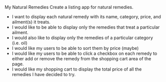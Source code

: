 My Natural Remedies
Create a listing app for natural remedies.
* I want to display each natural remedy with its name, category, price, and ailment(s) it treats.
* I would like to be able to display only the remedies that treat a particular ailment.
* I would also like to display only the remedies of a particular category (i.e. oil)
* I would like my users to be able to sort them by price (maybe)
* I would like my users to be able to click a checkbox on each remedy to either add or remove the remedy from the shopping cart area of the page.
* I would like my shopping cart to display the total price of all the remedies I have decided to try.
